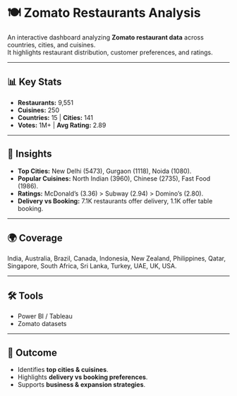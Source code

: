 # 🍽️ Zomato Restaurants Analysis

An interactive dashboard analyzing **Zomato restaurant data** across countries, cities, and cuisines.  
It highlights restaurant distribution, customer preferences, and ratings.

---

## 📊 Key Stats
- **Restaurants:** 9,551  
- **Cuisines:** 250  
- **Countries:** 15 | **Cities:** 141  
- **Votes:** 1M+ | **Avg Rating:** 2.89  

---

## 🔎 Insights
- **Top Cities:** New Delhi (5473), Gurgaon (1118), Noida (1080).  
- **Popular Cuisines:** North Indian (3960), Chinese (2735), Fast Food (1986).  
- **Ratings:** McDonald’s (3.36) > Subway (2.94) > Domino’s (2.80).  
- **Delivery vs Booking:** 7.1K restaurants offer delivery, 1.1K offer table booking.  

---

## 🌍 Coverage
India, Australia, Brazil, Canada, Indonesia, New Zealand, Philippines, Qatar, Singapore, South Africa, Sri Lanka, Turkey, UAE, UK, USA.  

---

## 🛠️ Tools
- Power BI / Tableau  
- Zomato datasets  

---

## 🚀 Outcome
- Identifies **top cities & cuisines**.  
- Highlights **delivery vs booking preferences**.  
- Supports **business & expansion strategies**.  
